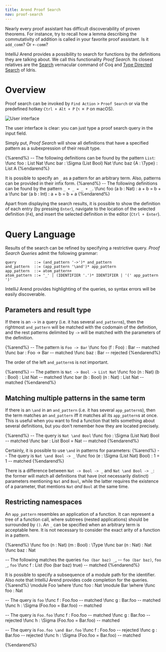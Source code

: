 ```yaml
---
title: Arend Proof Search
nav: proof-search
---
```


Nearly every proof assistant has difficult discoverability of proven theorems. For instance, try to recall how a lemma describing the commutativity of addition is called in your favorite proof assistant. Is it `add_comm`? Or `+-comm`?

IntelliJ Arend provides a possibility to search for functions by the definitions they are talking about. We call this functionality _Proof Search_. Its closest relatives are the [Search](https://coq.inria.fr/refman/proof-engine/vernacular-commands.html#coq:cmd.Search) vernacular command of Coq and [Type Directed Search](http://docs.idris-lang.org/en/latest/reference/type-directed-search.html) of Idris.

# Overview

Proof search can be invoked by `Find Action` > `Proof Search` or via the predefined hotkey `Ctrl + Alt + P` (`⌥ ⌘ P` on macOS).

![User interface](ui.png)

The user interface is clear: you can just type a proof search query in the input field.

Simply put, _Proof Search_ will show all definitions that have a specified pattern as a subexpression of their result type.

{%arend%}
-- The following definitions can be found by the pattern `List`:
\func foo : List Nat
\func bar : \Sigma (List Bool) Nat
\func baz {A : \Type} : List A
{%endarend%}

It is possible to specify an `_` as a pattern for an arbitrary term. Also, patterns can be provided in their infix form.
{%arend%}
-- The following definitions can be found by the pattern `_ + _ = _ + _`.
\func foo (a b : Nat) : a + b = b + a
\func bar (a b : Int) : a + b = b + a
{%endarend%}

Apart from displaying the search results, it is possible to show the definition of each entry (by pressing `Enter`), navigate to the location of the selected definition (`F4`), and insert the selected definition in the editor (`Ctrl + Enter`). 

# Query Language

Results of the search can be refined by specifying a restrictive query.
_Proof Search Queries_ admit the following grammar:

```
query        ::= (and_pattern '->')* and_pattern
and_pattern  ::= (app_pattern '\and')* app_pattern
app_pattern  ::= atom_pattern+ 
atom_pattern ::= '_' | (IDENTIFIER '.')* IDENTIFIER | '(' app_pattern ')'
```

IntelliJ Arend provides highlighting of the queries, so syntax errors will be easily discoverable.

## Parameters and result type

If there is an `->` in a query (i.e. it has several `and_pattern`s), then the rightmost `and_pattern` will be matched with the codomain of the definition, and the rest patterns delimited by `->` will be matched with the parameters of the definition.

{%arend%}
-- The pattern is `Foo -> Bar`
\func foo (f : Foo) : Bar -- matched
\func bar :    Foo -> Bar -- matched
\func baz :           Bar -- rejected
{%endarend%}

The order of the left `and_pattern`s is not important.

{%arend%}
-- The pattern is `Nat -> Bool -> List Nat`
\func foo (n : Nat)  (b : Bool) : List Nat -- matched
\func bar (b : Bool) (n : Nat)  : List Nat -- matched
{%endarend%}

## Matching multiple patterns in the same term

If there is an `\and` in an `and_pattern` (i.e. it has several `app_pattern`s), then the term matches an `and_pattern` iff it matches all its `app_pattern`s at once. This is useful when you want to find a function that tells something about several definitions, but you don't remember how they are located precisely.

{%arend%}
-- The query is `Nat \and Bool`
\func foo : \Sigma (List Nat) Bool -- matched
\func bar : List Bool = Nat        -- matched
{%endarend%}

Certainly, it is possible to use `\and` in patterns for parameters:
{%arend%}
-- The query is `Nat \and Bool -> _`
\func foo (e : \Sigma (List Nat) Bool) : 1 = 1 -- matched
{%endarend%}

There is a difference between `Nat -> Bool -> _` and `Nat \and Bool -> _`: the former will match all definitions that have (not necessarily distinct) parameters mentioning `Nat` and `Bool`, while the latter requires the existence of a parameter, that mentions `Nat` _and_ `Bool` at the same time.

## Restricting namespaces

An `app_pattern` resembles an application of a function. It can represent a tree of a function call, where subtrees (nested applications) should be surrounded by `()`. An `_` can be specified when an arbitrary term is acceptable here. It is not necessary to consider the exact arity of a function in a pattern.

{%arend%}
\func foo (n : Nat) (m : Bool) : \Type
\func bar (n : Nat) : Nat
\func baz : Nat

-- The following matches the queries `foo (bar baz) _`, 
-- `foo (bar baz)`, `foo _`, `foo`
\func f : List (foo (bar baz) true) -- matched
{%endarend%}

It is possible to specify a subsequence of a module path for the identifier. Also note that IntelliJ Arend provides code completion for the queries.
{%arend%}
\module Foo \where \func foo : Nat
\module Bar \where \func foo : Nat

-- The query is `foo`
\func f : Foo.foo -- matched
\func g : Bar.foo -- matched
\func h : \Sigma (Foo.foo = Bar.foo) -- matched

-- The query is `Foo.foo`
\func f : Foo.foo -- matched
\func g : Bar.foo -- rejected
\func h : \Sigma (Foo.foo = Bar.foo) -- matched

-- The query is `Foo.foo \and Bar.foo`
\func f : Foo.foo -- rejected
\func g : Bar.foo -- rejected
\func h : \Sigma (Foo.foo = Bar.foo) -- matched
 
{%endarend%}
